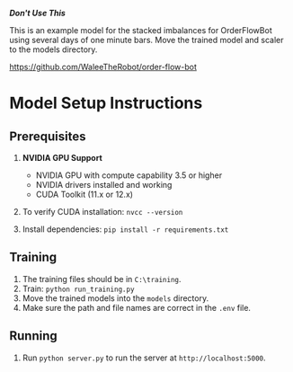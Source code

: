 **_Don't Use This_**

This is an example model for the stacked imbalances for OrderFlowBot using several days of one minute bars. Move the trained model and scaler to the models directory.

https://github.com/WaleeTheRobot/order-flow-bot

# Model Setup Instructions

## Prerequisites

1. **NVIDIA GPU Support**

   - NVIDIA GPU with compute capability 3.5 or higher
   - NVIDIA drivers installed and working
   - CUDA Toolkit (11.x or 12.x)

2. To verify CUDA installation: `nvcc --version`
3. Install dependencies: `pip install -r requirements.txt`

## Training

1. The training files should be in `C:\training`.
2. Train: `python run_training.py`
3. Move the trained models into the `models` directory.
4. Make sure the path and file names are correct in the `.env` file.

## Running

1. Run `python server.py` to run the server at `http://localhost:5000`.
